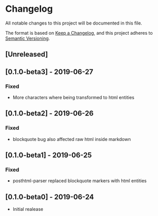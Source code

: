 # Changelog

All notable changes to this project will be documented in this file.

The format is based on [Keep a Changelog](https://keepachangelog.com/en/1.0.0/),
and this project adheres to [Semantic Versioning](https://semver.org/spec/v2.0.0.html).


## [Unreleased]


## [0.1.0-beta3] - 2019-06-27

### Fixed

- More characters where being transformed to html entities


## [0.1.0-beta2] - 2019-06-26

### Fixed

- blockquote bug also affected raw html inside markdown


## [0.1.0-beta1] - 2019-06-25

### Fixed

- posthtml-parser replaced blockquote markers with html entities


## [0.1.0-beta0] - 2019-06-24

- Initial realease
